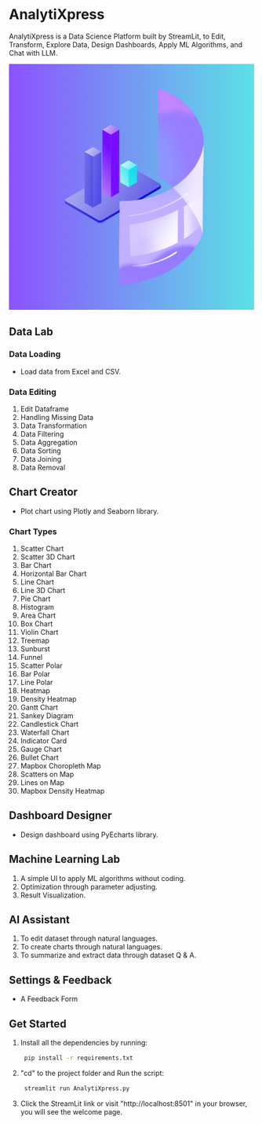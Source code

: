 # AnalytiXpress
AnalytiXpress is a Data Science Platform built by StreamLit, to Edit, Transform, Explore Data, Design Dashboards, Apply ML Algorithms, and Chat with LLM.

![Logo](/assets/logo.png)

## Data Lab
### Data Loading
- Load data from Excel and CSV.
  
### Data Editing
1. Edit Dataframe
2. Handling Missing Data
3. Data Transformation
4. Data Filtering
5. Data Aggregation
6. Data Sorting
7. Data Joining
8. Data Removal

## Chart Creator
- Plot chart using Plotly and Seaborn library.

### Chart Types
1. Scatter Chart
2. Scatter 3D Chart
3. Bar Chart
4. Horizontal Bar Chart
5. Line Chart
6. Line 3D Chart
7. Pie Chart
8. Histogram
9. Area Chart
10. Box Chart
11. Violin Chart
12. Treemap
13. Sunburst
14. Funnel
15. Scatter Polar
16. Bar Polar
17. Line Polar
18. Heatmap
19. Density Heatmap
20. Gantt Chart
21. Sankey Diagram
22. Candlestick Chart
23. Waterfall Chart
24. Indicator Card
25. Gauge Chart
26. Bullet Chart
27. Mapbox Choropleth Map
28. Scatters on Map
29. Lines on Map
30. Mapbox Density Heatmap

## Dashboard Designer
- Design dashboard using PyEcharts library.

## Machine Learning Lab
1. A simple UI to apply ML algorithms without coding.
2. Optimization through parameter adjusting.
3. Result Visualization.

## AI Assistant
1. To edit dataset through natural languages.
2. To create charts through natural languages.
3. To summarize and extract data through dataset Q & A.

## Settings & Feedback
- A Feedback Form

## Get Started
1. Install all the dependencies by running:
   ```bash
    pip install -r requirements.txt
   ```
2. "cd" to the project folder and Run the script:
   ```bash
    streamlit run AnalytiXpress.py
   ```
3. Click the StreamLit link or visit "http://localhost:8501" in your browser, you will see the welcome page.


